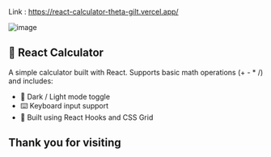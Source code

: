 Link : https://react-calculator-theta-gilt.vercel.app/

![image](https://github.com/user-attachments/assets/360936e3-2dfa-42d5-b644-defce5c63715)

## 🔢 React Calculator
A simple calculator built with React. Supports basic math operations (+ - * /) and includes:

- 🌙 Dark / Light mode toggle
- ⌨️ Keyboard input support
- 🧠 Built using React Hooks and CSS Grid

## Thank you for visiting
